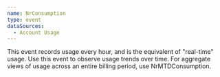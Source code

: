 ```yaml
---
name: NrConsumption
type: event
dataSources:
  - Account Usage
---
```


This event records usage every hour, and is the equivalent of "real-time" usage. Use this event to observe usage trends over time. For aggregate views of usage across an entire billing period, use NrMTDConsumption.